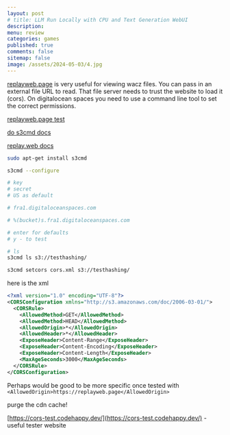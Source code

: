 ```yaml
---
layout: post
# title: LLM Run Locally with CPU and Text Generation WebUI 
description: 
menu: review
categories: games
published: true 
comments: false     
sitemap: false
image: /assets/2024-05-03/4.jpg
---
```


<!-- !-- [![alt text](/assets/2024-09-04/1.jpg "email"){:width="500px"}](/assets/2024-09-04/1.jpg) --> 
<!-- [![alt text](/assets/2024-09-04/1.jpg "email")](/assets/2024-09-04/1.jpg) -->

[replayweb.page](https://replayweb.page) is very useful for viewing wacz files. You can pass in an external file URL to read. That file server needs to trust the website to load it (cors). On digitalocean spaces you need to use a command line tool to set the correct permissions.

[replayweb.page test](https://replayweb.page/?source=https%3A//testhashing.fra1.cdn.digitaloceanspaces.com/aa001/c1d46c18798f4b548b952751.wacz#view=pages&url=https%3A%2F%2Fx.com%2Fdave_mateer%2Fstatus%2F1524341442738638848&ts=20241007105203)

[do s3cmd docs](https://docs.digitalocean.com/products/spaces/reference/s3cmd/)

[replay.web docs](https://replayweb.page/docs/embedding/cors-settings/#manual-setup-nginx)


```bash
sudo apt-get install s3cmd

s3cmd --configure

# key
# secret
# US as default

# fra1.digitaloceanspaces.com

# %(bucket)s.fra1.digitaloceanspaces.com

# enter for defaults
# y - to test

# ls
s3cmd ls s3://testhashing/

s3cmd setcors cors.xml s3://testhashing/
```

here is the xml

```xml
<?xml version="1.0" encoding="UTF-8"?>
<CORSConfiguration xmlns="http://s3.amazonaws.com/doc/2006-03-01/">
  <CORSRule>
    <AllowedMethod>GET</AllowedMethod>
    <AllowedMethod>HEAD</AllowedMethod>
    <AllowedOrigin>*</AllowedOrigin>
    <AllowedHeader>*</AllowedHeader>
    <ExposeHeader>Content-Range</ExposeHeader>
    <ExposeHeader>Content-Encoding</ExposeHeader>
    <ExposeHeader>Content-Length</ExposeHeader>
    <MaxAgeSeconds>3000</MaxAgeSeconds>
  </CORSRule>
</CORSConfiguration>
```

Perhaps would be good to be more specific once tested with `<AllowedOrigin>https://replayweb.page</AllowedOrigin>`

purge the cdn cache!

[https://cors-test.codehappy.dev/](https://cors-test.codehappy.dev/) - useful tester website
